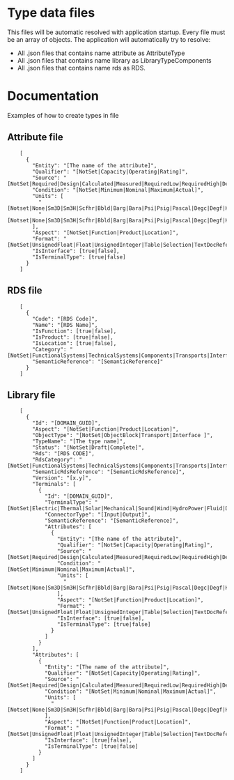 # Type data files #
This files will be automatic resolved with application startup. Every file must be an array of objects. The application will automatically try to resolve:
- All .json files that contains name attribute as AttributeType
- All .json files that contains name library as LibraryTypeComponents
- All .json files that contains name rds as RDS.

# Documentation #
Examples of how to create types in file

## Attribute file
        [
          {
            "Entity": "[The name of the attribute]",
            "Qualifier": "[NotSet|Capacity|Operating|Rating]",
            "Source": "[NotSet|Required|Design|Calculated|Measured|RequiredLow|RequiredHigh|DesignLow|DesignHigh]",
            "Condition": "[NotSet|Minimum|Nominal|Maximum|Actual]",
            "Units": [
              "[Notset|None|Sm3D|Sm3H|Scfhr|Bbld|Barg|Bara|Psi|Psig|Pascal|Degc|Degf|Kelvin|Percent|Kgm3|Micron|Ppm|Ppb|Composite|Percent2X100|Percent3X50|Percent2X50|Specific|Fc|Fo|Fr|OneToN|NoDeadPockets|NotApplicable|MeterPerSecond|FeetPerSecond|LitersPerMSm3|PercentWeight|S|Ms|Min|Mm|Inch|Mm2|SqInch]",
              "[Notset|None|Sm3D|Sm3H|Scfhr|Bbld|Barg|Bara|Psi|Psig|Pascal|Degc|Degf|Kelvin|Percent|Kgm3|Micron|Ppm|Ppb|Composite|Percent2X100|Percent3X50|Percent2X50|Specific|Fc|Fo|Fr|OneToN|NoDeadPockets|NotApplicable|MeterPerSecond|FeetPerSecond|LitersPerMSm3|PercentWeight|S|Ms|Min|Mm|Inch|Mm2|SqInch]"
            ],
            "Aspect": "[NotSet|Function|Product|Location]",
            "Format": "[NotSet|UnsignedFloat|Float|UnsignedInteger|Table|Selection|TextDocReference|Boolean]",
            "IsInterface": [true|false],
	        "IsTerminalType": [true|false]
          }
        ]
   
## RDS file
        [
          {
            "Code": "[RDS Code]",
            "Name": "[RDS Name]",
            "IsFunction": [true|false],
            "IsProduct": [true|false],
            "IsLocation": [true|false],
            "Category": "[NotSet|FunctionalSystems|TechnicalSystems|Components|Transports|Interfaces|Spaces|ConstructionEntities]"
	        "SemanticReference": "[SemanticReference]"
          }
        ]
  
## Library file  
        [
          {
            "Id": "[DOMAIN_GUID]",
            "Aspect": "[NotSet|Function|Product|Location]",
            "ObjectType": "[NotSet|ObjectBlock|Transport|Interface ]",
            "TypeName": "[The type name]",
            "Status": "[NotSet|Draft|Complete]",
            "Rds": "[RDS CODE]",
            "RdsCategory": "[NotSet|FunctionalSystems|TechnicalSystems|Components|Transports|Interfaces|Spaces|ConstructionEntities]",
		    "SemanticRdsReference": "[SemanticRdsReference]",
            "Version": "[x.y]",
            "Terminals": [
              {
	            "Id": "[DOMAIN_GUID]",
                "TerminalType": "[NotSet|Electric|Thermal|Solar|Mechanical|Sound|Wind|HydroPower|Fluid|DryGranulated|SolidPieces|Bracket|Bolts|Flanges|Sensor|Water|Oil|ChemicalFluids|MultiphaseFluids|WetGas|Vapour|Gas|Sand|Powder|Bricks|Boxes|Pieces]",
                "ConnectorType": "[Input|Output]",
			    "SemanticReference": "[SemanticReference]",
			    "Attributes": [
			      {
				    "Entity": "[The name of the attribute]",
				    "Qualifier": "[NotSet|Capacity|Operating|Rating]",
				    "Source": "[NotSet|Required|Design|Calculated|Measured|RequiredLow|RequiredHigh|DesignLow|DesignHigh]",
				    "Condition": "[NotSet|Minimum|Nominal|Maximum|Actual]",
				    "Units": [
				      "[Notset|None|Sm3D|Sm3H|Scfhr|Bbld|Barg|Bara|Psi|Psig|Pascal|Degc|Degf|Kelvin|Percent|Kgm3|Micron|Ppm|Ppb|Composite|Percent2X100|Percent3X50|Percent2X50|Specific|Fc|Fo|Fr|OneToN|NoDeadPockets|NotApplicable|MeterPerSecond|FeetPerSecond|LitersPerMSm3|PercentWeight|S|Ms|Min|Mm|Inch|Mm2|SqInch]"
				    ],
				    "Aspect": "[NotSet|Function|Product|Location]",
				    "Format": "[NotSet|UnsignedFloat|Float|UnsignedInteger|Table|Selection|TextDocReference|Boolean]",
				    "IsInterface": [true|false],
				    "IsTerminalType": [true|false]
			      }
			    ]
              }
            ],
            "Attributes": [
              {
                "Entity": "[The name of the attribute]",
                "Qualifier": "[NotSet|Capacity|Operating|Rating]",
                "Source": "[NotSet|Required|Design|Calculated|Measured|RequiredLow|RequiredHigh|DesignLow|DesignHigh]",
                "Condition": "[NotSet|Minimum|Nominal|Maximum|Actual]",
                "Units": [
                  "[Notset|None|Sm3D|Sm3H|Scfhr|Bbld|Barg|Bara|Psi|Psig|Pascal|Degc|Degf|Kelvin|Percent|Kgm3|Micron|Ppm|Ppb|Composite|Percent2X100|Percent3X50|Percent2X50|Specific|Fc|Fo|Fr|OneToN|NoDeadPockets|NotApplicable|MeterPerSecond|FeetPerSecond|LitersPerMSm3|PercentWeight|S|Ms|Min|Mm|Inch|Mm2|SqInch]"
                ],
                "Aspect": "[NotSet|Function|Product|Location]",
                "Format": "[NotSet|UnsignedFloat|Float|UnsignedInteger|Table|Selection|TextDocReference|Boolean]",
                "IsInterface": [true|false],
	            "IsTerminalType": [true|false]
              }
            ]
          }
        ]
  
  
